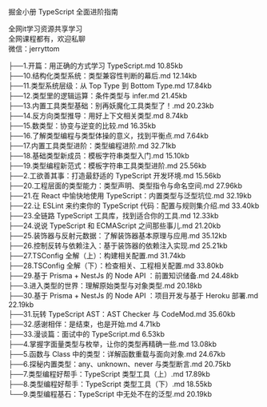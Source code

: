 掘金小册 TypeScript 全面进阶指南

全网it学习资源共享学习<br>全网课程都有，欢迎私聊<br>微信：jerryttom<br>

├──1.开篇：用正确的方式学习 TypeScript.md 10.85kb<br> ├──10.结构化类型系统：类型兼容性判断的幕后.md 12.14kb<br> ├──11.类型系统层级：从 Top Type 到 Bottom Type.md 17.84kb<br> ├──12.类型里的逻辑运算：条件类型与 infer.md 21.45kb<br> ├──13.内置工具类型基础：别再妖魔化工具类型了！.md 20.23kb<br> ├──14.反方向类型推导：用好上下文相关类型.md 8.74kb<br> ├──15.数类型：协变与逆变的比较.md 16.35kb<br> ├──16.了解类型编程与类型体操的意义，找到平衡点.md 7.64kb<br> ├──17.内置工具类型进阶：类型编程进阶.md 32.71kb<br> ├──18.基础类型新成员：模板字符串类型入门.md 15.10kb<br> ├──19.类型编程新范式：模板字符串工具类型进阶.md 25.56kb<br> ├──2.工欲善其事：打造最舒适的 TypeScript 开发环境.md 15.56kb<br> ├──20.工程层面的类型能力：类型声明、类型指令与命名空间.md 27.96kb<br> ├──21.在 React 中愉快地使用 TypeScript：内置类型与泛型坑位.md 32.19kb<br> ├──22.让 ESLint 来约束你的 TypeScript 代码：配置与规则集介绍.md 33.40kb<br> ├──23.全链路 TypeScript 工具库，找到适合你的工具.md 12.33kb<br> ├──24.说说 TypeScript 和 ECMAScript 之间那些事儿.md 21.20kb<br> ├──25.装饰器与反射元数据：了解装饰器基本原理与应用.md 35.12kb<br> ├──26.控制反转与依赖注入：基于装饰器的依赖注入实现.md 25.21kb<br> ├──27.TSConfig 全解（上）：构建相关配置.md 31.74kb<br> ├──28.TSConfig 全解（下）：检查相关、工程相关配置.md 33.80kb<br> ├──29.基于 Prisma + NestJs 的 Node API ：前置知识储备.md 24.48kb<br> ├──3.进入类型的世界：理解原始类型与对象类型.md 20.18kb<br> ├──30.基于 Prisma + NestJs 的 Node API ：项目开发与基于 Heroku 部署.md 22.19kb<br> ├──31.玩转 TypeScript AST：AST Checker 与 CodeMod.md 35.60kb<br> ├──32.感谢相伴：是结束，也是开始.md 4.71kb<br> ├──33.漫谈篇：面试中的 TypeScript.md 6.53kb<br> ├──4.掌握字面量类型与枚举，让你的类型再精确一些.md 13.08kb<br> ├──5.函数与 Class 中的类型：详解函数重载与面向对象.md 24.67kb<br> ├──6.探秘内置类型：any、unknown、never 与类型断言.md 20.75kb<br> ├──7.类型编程好帮手：TypeScript 类型工具（上）.md 17.89kb<br> ├──8.类型编程好帮手：TypeScript 类型工具（下）.md 18.55kb<br> └──9.类型编程基石：TypeScript 中无处不在的泛型.md 20.19kb